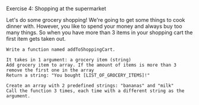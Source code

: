 Exercise 4: Shopping at the supermarket

Let's do some grocery shopping! We're going to get some things to cook dinner with. However, you like to spend your money and always buy too many things. So when you have more than 3 items in your shopping cart the first item gets taken out.

    Write a function named addToShoppingCart.

    It takes in 1 argument: a grocery item (string)
    Add grocery item to array. If the amount of items is more than 3 remove the first one in the array
    Return a string: "You bought [LIST_OF_GROCERY_ITEMS]!"

    Create an array with 2 predefined strings: "bananas" and "milk"
    Call the function 3 times, each time with a different string as the argument.
